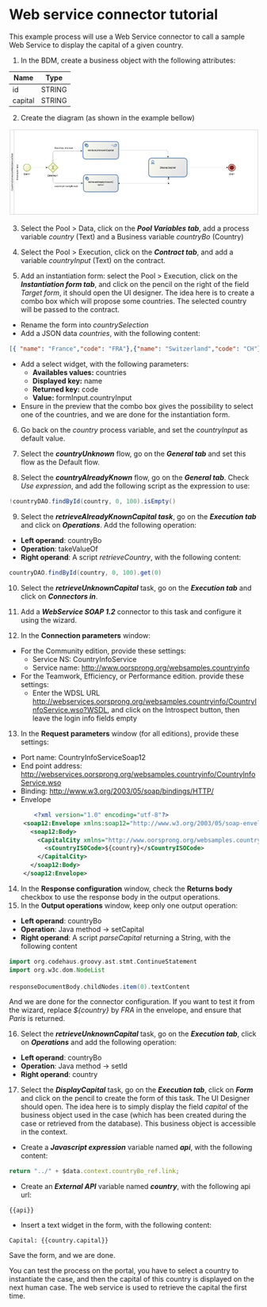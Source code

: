 


# Web service connector tutorial

This example process will use a Web Service connector to call a sample Web Service to display the capital of a given country.

1. In the BDM, create a business object with the following attributes:

| Name | Type |
|---|---|
| id | STRING |
| capital | STRING |

2. Create the diagram (as shown in the example bellow)

![web service process diagram](images/connector_webservice_tuto/webservice_diagram.png)

3. Select the Pool \> Data, click on the _**Pool Variables tab**_, add a process variable _country_ (Text) and a Business variable _countryBo_ (Country)

4. Select the Pool \> Execution, click on the _**Contract tab**_, and add a variable _countryInput_ (Text) on the contract.

5. Add an instantiation form: select the Pool \> Execution, click on the _**Instantiation form tab**_, and click on the pencil on the right of the field _Target form_, it should open the UI designer. The idea here is to create a combo box which will propose some countries. The selected country will be passed to the contract.
  - Rename  the form into _countrySelection_
  - Add a JSON data _countries_, with the following content:  
  ``` json 
  [{ "name": "France","code": "FRA"},{"name": "Switzerland","code": "CH"},{"name": "Finland","code": "FI"}]
  ```
  - Add a select widget, with the following parameters: 
    - **Availables values:** countries
    - **Displayed key:** name
    - **Returned key:** code
    - **Value:** formInput.countryInput
  -  Ensure in the preview that the combo box gives the possibility to select one of the countries, and we are done for the instantiation form.

6. Go back on the _country_ process variable, and set the _countryInput_ as default value.

7. Select the  _**countryUnknown**_ flow,  go on the _**General tab**_ and set this flow as the Default flow.

8.  Select the  _**countryAlreadyKnown**_ flow, go on the _**General tab**_. Check _Use expression_, and add the following script as the expression to use: 
```groovy
!countryDAO.findById(country, 0, 100).isEmpty()
```

9. Select the _**retrieveAlreadyKnownCapital task**_, go on the _**Execution tab**_ and click on _**Operations**_. Add the following operation: 
  - **Left operand**: countryBo
  - **Operation**: takeValueOf
  - **Right operand**: A script _retrieveCountry_, with the following content: 
```groovy
countryDAO.findById(country, 0, 100).get(0)
```

10. Select the _**retrieveUnknownCapital**_ task, go on the _**Execution tab**_ and click on _**Connectors in**_. 

11. Add a _**WebService SOAP 1.2**_ connector to this task and configure it using the wizard.

12. In the **Connection parameters** window:
* For the Community edition, provide these settings:
  * Service NS: CountryInfoService
  * Service name: http://www.oorsprong.org/websamples.countryinfo
* For the Teamwork, Efficiency, or Performance edition. provide these settings:
  * Enter the WDSL URL http://webservices.oorsprong.org/websamples.countryinfo/CountryInfoService.wso?WSDL, and click on the Introspect button, then leave the login info fields empty

13. In the **Request parameters** window (for all editions), provide these settings:
* Port name: CountryInfoServiceSoap12
* End point address: http://webservices.oorsprong.org/websamples.countryinfo/CountryInfoService.wso
* Binding: http://www.w3.org/2003/05/soap/bindings/HTTP/
* Envelope 
```xml
       <?xml version="1.0" encoding="utf-8"?>
    <soap12:Envelope xmlns:soap12="http://www.w3.org/2003/05/soap-envelope">
      <soap12:Body>
        <CapitalCity xmlns="http://www.oorsprong.org/websamples.countryinfo">
          <sCountryISOCode>${country}</sCountryISOCode>
        </CapitalCity>
      </soap12:Body>
    </soap12:Envelope>
```
14. In the **Response configuration** window, check the **Returns body** checkbox to use the response body in the output operations.
15. In the **Output operations** window, keep only one output operation:
* **Left operand**: countryBo
* **Operation**: Java method -> setCapital
* **Right operand**: A script _parseCapital_  returning a String, with the following content
 ```groovy
import org.codehaus.groovy.ast.stmt.ContinueStatement
import org.w3c.dom.NodeList

responseDocumentBody.childNodes.item(0).textContent
```

And we are done for the connector configuration. If you want to test it from the wizard, replace _${country}_ by _FRA_ in the envelope, and ensure that _Paris_ is returned.

16. Select the _**retrieveUnknownCapital**_ task, go on the _**Execution tab**_, click on _**Operations**_ and add the following operation:
* **Left operand**: countryBo
* **Operation**: Java method -> setId
* **Right operand**: country

17. Select the _**DisplayCapital**_ task, go on the _**Execution tab**_, click on _**Form**_ and click on the pencil to create the form of this task. The UI Designer should open. The idea here is to simply display the field _capital_ of the business object used in the case (which has been created during the case or retrieved from the database). This business object is accessible in the context.
* Create a _**Javascript expression**_ variable named _**api**_, with the following content: 
```Javascript
return "../" + $data.context.countryBo_ref.link;
```
* Create an _**External API**_ variable named _**country**_, with the following api url:
```
{{api}}
```
* Insert a text widget in the form, with the following content: 
```
Capital: {{country.capital}}
```

Save the form, and we are done.  

You can test the process on the portal, you have to select a country to instantiate the case, and then the capital of this country is displayed on the next human case. The web service is used to retrieve the capital the first time.